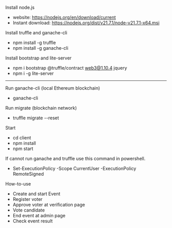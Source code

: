 
Install node.js
- website: https://nodejs.org/en/download/current
- Instant download: https://nodejs.org/dist/v21.7.1/node-v21.7.1-x64.msi


Install truffle and ganache-cli
- npm install -g truffle
- npm install -g ganache-cli

Install bootstrap and lite-server
- npm i bootstrap @truffle/contract web3@1.10.4 jquery
- npm i -g lite-server

----------------------------------------------------------------------------------------------


Run ganache-cli (local Ethereum blockchain)
- ganache-cli

Run migrate (blockchain network)
- truffle migrate --reset

Start
- cd client
- npm install
- npm start

If cannot run ganache and truffle use this command in powershell.
- Set-ExecutionPolicy -Scope CurrentUser -ExecutionPolicy RemoteSigned


How-to-use
- Create and start Event
- Register voter
- Approve voter at verification page 
- Vote candidate
- End event at admin page
- Check event result
